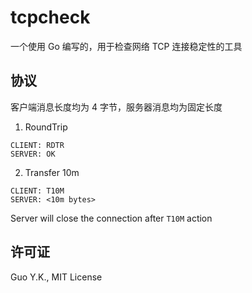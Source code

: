 # tcpcheck

一个使用 Go 编写的，用于检查网络 TCP 连接稳定性的工具

## 协议

客户端消息长度均为 4 字节，服务器消息均为固定长度

1. RoundTrip

```text
CLIENT: RDTR
SERVER: OK
```

2. Transfer 10m

```text
CLIENT: T10M
SERVER: <10m bytes>
```

Server will close the connection after `T10M` action

## 许可证

Guo Y.K., MIT License